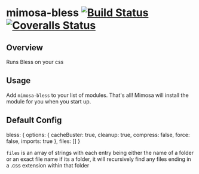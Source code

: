 mimosa-bless [![Build Status][travis-image]][travis-url] [![Coveralls Status][coveralls-image]][coveralls-url]
===========
## Overview

Runs Bless on your css

## Usage

Add `mimosa-bless` to your list of modules.  That's all!  Mimosa will install the module for you when you start up.

## Default Config

  bless: {
    options: {
      cacheBuster: true,
      cleanup: true,
      compress: false,
      force: false,
      imports: true
    },
    files: []
  }

`files` is an array of strings with each entry being either the name of a folder or an exact file name
if its a folder, it will recursively find any files ending in a .css extension within that folder

[travis-url]: https://travis-ci.org/DarthFubuMVC/mimosa-bless
[travis-image]: https://travis-ci.org/DarthFubuMVC/mimosa-bless.svg

[coveralls-url]: https://coveralls.io/r/DarthFubuMVC/mimosa-bless
[coveralls-image]: http://img.shields.io/coveralls/DarthFubuMVC/mimosa-bless.svg
